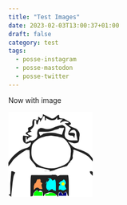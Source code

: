```yaml
---
title: "Test Images"
date: 2023-02-03T13:00:37+01:00
draft: false
category: test
tags: 
  - posse-instagram
  - posse-mastodon
  - posse-twitter
---
```


Now with image

!["Avatar"](./images/avatar.png)


